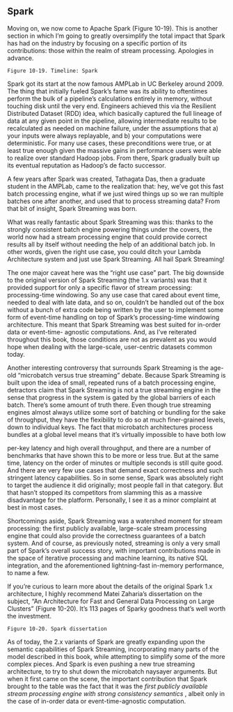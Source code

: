  ## Spark

Moving on, we now come to Apache Spark (Figure 10-19). This is another
section in which I’m going to greatly oversimplify the total impact that Spark
has had on the industry by focusing on a specific portion of its contributions:
those within the realm of stream processing. Apologies in advance.

```
Figure 10-19. Timeline: Spark
```
Spark got its start at the now famous AMPLab in UC Berkeley around 2009.
The thing that initially fueled Spark’s fame was its ability to oftentimes
perform the bulk of a pipeline’s calculations entirely in memory, without
touching disk until the very end. Engineers achieved this via the Resilient
Distributed Dataset (RDD) idea, which basically captured the full lineage of
data at any given point in the pipeline, allowing intermediate results to be
recalculated as needed on machine failure, under the assumptions that a) your
inputs were always replayable, and b) your computations were deterministic.
For many use cases, these preconditions were true, or at least true enough
given the massive gains in performance users were able to realize over
standard Hadoop jobs. From there, Spark gradually built up its eventual
reputation as Hadoop’s de facto successor.


A few years after Spark was created, Tathagata Das, then a graduate student
in the AMPLab, came to the realization that: hey, we’ve got this fast batch
processing engine, what if we just wired things up so we ran multiple batches
one after another, and used that to process streaming data? From that bit of
insight, Spark Streaming was born.

What was really fantastic about Spark Streaming was this: thanks to the
strongly consistent batch engine powering things under the covers, the world
now had a stream processing engine that could provide correct results all by
itself without needing the help of an additional batch job. In other words,
given the right use case, you could ditch your Lambda Architecture system
and just use Spark Streaming. All hail Spark Streaming!

The one major caveat here was the “right use case” part. The big downside to
the original version of Spark Streaming (the 1.x variants) was that it provided
support for only a specific flavor of stream processing: processing-time
windowing. So any use case that cared about event time, needed to deal with
late data, and so on, couldn’t be handled out of the box without a bunch of
extra code being written by the user to implement some form of event-time
handling on top of Spark’s processing-time windowing architecture. This
meant that Spark Streaming was best suited for in-order data or event-time-
agnostic computations. And, as I’ve reiterated throughout this book, those
conditions are not as prevalent as you would hope when dealing with the
large-scale, user-centric datasets common today.

Another interesting controversy that surrounds Spark Streaming is the age-
old “microbatch versus true streaming” debate. Because Spark Streaming is
built upon the idea of small, repeated runs of a batch processing engine,
detractors claim that Spark Streaming is not a true streaming engine in the
sense that progress in the system is gated by the global barriers of each batch.
There’s some amount of truth there. Even though true streaming engines
almost always utilize some sort of batching or bundling for the sake of
throughput, they have the flexibility to do so at much finer-grained levels,
down to individual keys. The fact that microbatch architectures process
bundles at a global level means that it’s virtually impossible to have both low


per-key latency and high overall throughput, and there are a number of
benchmarks that have shown this to be more or less true. But at the same
time, latency on the order of minutes or multiple seconds is still quite good.
And there are very few use cases that demand exact correctness and such
stringent latency capabilities. So in some sense, Spark was absolutely right to
target the audience it did originally; most people fall in that category. But that
hasn’t stopped its competitors from slamming this as a massive disadvantage
for the platform. Personally, I see it as a minor complaint at best in most
cases.

Shortcomings aside, Spark Streaming was a watershed moment for stream
processing: the first publicly available, large-scale stream processing engine
that could also provide the correctness guarantees of a batch system. And of
course, as previously noted, streaming is only a very small part of Spark’s
overall success story, with important contributions made in the space of
iterative processing and machine learning, its native SQL integration, and the
aforementioned lightning-fast in-memory performance, to name a few.

If you’re curious to learn more about the details of the original Spark 1.x
architecture, I highly recommend Matei Zaharia’s dissertation on the subject,
“An Architecture for Fast and General Data Processing on Large Clusters”
(Figure 10-20). It’s 113 pages of Sparky goodness that’s well worth the
investment.


```
Figure 10-20. Spark dissertation
```
As of today, the 2.x variants of Spark are greatly expanding upon the
semantic capabilities of Spark Streaming, incorporating many parts of the
model described in this book, while attempting to simplify some of the more
complex pieces. And Spark is even pushing a new true streaming
architecture, to try to shut down the microbatch naysayer arguments. But
when it first came on the scene, the important contribution that Spark brought
to the table was the fact that it was the _first publicly available stream
processing engine with strong consistency semantics_ , albeit only in the case
of in-order data or event-time-agnostic computation.


